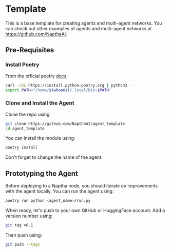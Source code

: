 # Template

This is a base template for creating agents and multi-agent networks. You can check out other examples of agents and multi-agent networks at https://github.com/NapthaAI. 

## Pre-Requisites 

### Install Poetry 

From the official poetry [docs](https://python-poetry.org/docs/#installing-with-the-official-installer):

```bash
curl -sSL https://install.python-poetry.org | python3 -
export PATH="/home/$(whoami)/.local/bin:$PATH"
```

### Clone and Install the Agent

Clone the repo using:

```bash
git clone https://github.com/NapthaAI/agent_template
cd agent_template
```

You can install the module using:

```bash
poetry install
```

Don't forget to change the name of the agent.

## Prototyping the Agent

Before deploying to a Naptha node, you should iterate on improvements with the agent locally. You can run the agent using:

```bash
poetry run python <agent_name>/run.py
```

When ready, let's push to your own GitHub or HuggingFace account. Add a version number using:

```bash
git tag v0.1
```

Then push using:

```bash
git push --tags
```
